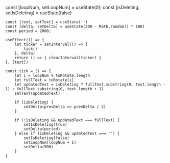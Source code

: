 const [loopNum, setLoopNum] = useState(0);
const [isDeleting, setIsDeleting] = useState(false)

    const [text, setText] = useState('')
    const [delta, setDelta] = useState(300 - Math.random() * 100)
    const period = 2000;

    useEffect(() => {
        let ticker = setInterval(() => {
            tick()
        }, delta)
        return () => { clearInterval(ticker) }
    }, [text])

    const tick = () => {
        let i = loopNum % toRotate.length
        let fullText = toRotate[i]
        let updatedText = isDeleting ? fullText.substring(0, text.length - 1) : fullText.substring(0, text.length + 1)
        setText(updatedText)

        if (isDeleting) {
            setDelta(prevDelta => prevDelta / 2)
        }

        if (!isDeleting && updatedText === fullText) {
            setIsDeleting(true)
            setDelta(period)
        } else if (isDeleting && updatedText === '') {
            setIsDeleting(false)
            setLoopNum(loopNum + 1)
            setDelta(500)
        }
    }
